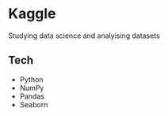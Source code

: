 # Kaggle
 Studying data science and analyising datasets
## Tech
 * Python
 * NumPy
 * Pandas
 * Seaborn
